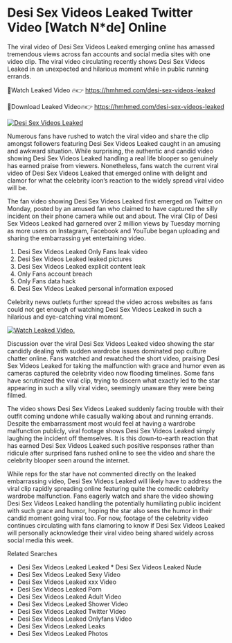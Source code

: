 ﻿# Desi Sex Videos Leaked Twitter Video [Watch N*de] Online

The viral video of ﻿Desi Sex Videos Leaked emerging online has amassed tremendous views across fan accounts and social media sites with one video clip. The viral video circulating recently shows ﻿Desi Sex Videos Leaked in an unexpected and hilarious moment while in public running errands. 

🔴Watch Leaked Video 🔥👉  https://hmhmed.com/desi-sex-videos-leaked 

🔴Download Leaked Video🔥👉  https://hmhmed.com/desi-sex-videos-leaked 

[![Desi Sex Videos Leaked](https://i.imgur.com/dJHk4Zq.gif)](https://hmhmed.com/desi-sex-videos-leaked)

Numerous fans have rushed to watch the viral video and share the clip amongst followers featuring ﻿Desi Sex Videos Leaked caught in an amusing and awkward situation. While surprising, the authentic and candid video showing ﻿Desi Sex Videos Leaked handling a real life blooper so genuinely has earned praise from viewers. Nonetheless, fans watch the current viral video of ﻿Desi Sex Videos Leaked that emerged online with delight and clamor for what the celebrity icon’s reaction to the widely spread viral video will be.

The fan video showing ﻿Desi Sex Videos Leaked first emerged on Twitter on Monday, posted by an amused fan who claimed to have captured the silly incident on their phone camera while out and about. The viral Clip of ﻿Desi Sex Videos Leaked had garnered over 2 million views by Tuesday morning as more users on Instagram, Facebook and YouTube began uploading and sharing the embarrassing yet entertaining video. 

1. ﻿Desi Sex Videos Leaked Only Fans leak video
2. ﻿Desi Sex Videos Leaked leaked pictures
3. ﻿Desi Sex Videos Leaked explicit content leak
4. Only Fans account breach
5. Only Fans data hack
6. ﻿Desi Sex Videos Leaked personal information exposed

Celebrity news outlets further spread the video across websites as fans could not get enough of watching ﻿Desi Sex Videos Leaked in such a hilarious and eye-catching viral moment. 

[![Watch Leaked Video.](https://miro.medium.com/v2/resize:fit:828/format:webp/1*cilzJN44JGOrTw9NJCrNHA.gif "Watch Leaked Video")](https://hmhmed.com/desi-sex-videos-leaked)

Discussion over the viral ﻿Desi Sex Videos Leaked video showing the star candidly dealing with sudden wardrobe issues dominated pop culture chatter online. Fans watched and rewatched the short video, praising ﻿Desi Sex Videos Leaked for taking the malfunction with grace and humor even as cameras captured the celebrity video now flooding timelines. Some fans have scrutinized the viral clip, trying to discern what exactly led to the star appearing in such a silly viral video, seemingly unaware they were being filmed.

The video shows ﻿Desi Sex Videos Leaked suddenly facing trouble with their outfit coming undone while casually walking about and running errands. Despite the embarrassment most would feel at having a wardrobe malfunction publicly, viral footage shows ﻿Desi Sex Videos Leaked simply laughing the incident off themselves. It is this down-to-earth reaction that has earned ﻿Desi Sex Videos Leaked such positive responses rather than ridicule after surprised fans rushed online to see the video and share the celebrity blooper seen around the internet.  

While reps for the star have not commented directly on the leaked embarrassing video, ﻿Desi Sex Videos Leaked will likely have to address the viral clip rapidly spreading online featuring quite the comedic celebrity wardrobe malfunction. Fans eagerly watch and share the video showing ﻿Desi Sex Videos Leaked handling the potentially humiliating public incident with such grace and humor, hoping the star also sees the humor in their candid moment going viral too. For now, footage of the celebrity video continues circulating with fans clamoring to know if ﻿Desi Sex Videos Leaked will personally acknowledge their viral video being shared widely across social media this week.

Related Searches
* ﻿Desi Sex Videos Leaked Leaked
﻿* Desi Sex Videos Leaked Nude
* ﻿Desi Sex Videos Leaked Sexy Video
* ﻿Desi Sex Videos Leaked xxx Video
* ﻿Desi Sex Videos Leaked Porn
* ﻿Desi Sex Videos Leaked Adult Video
* ﻿Desi Sex Videos Leaked Shower Video
* ﻿Desi Sex Videos Leaked Twitter Video
* ﻿Desi Sex Videos Leaked Onlyfans Video
* ﻿Desi Sex Videos Leaked Leaks
* ﻿Desi Sex Videos Leaked Photos